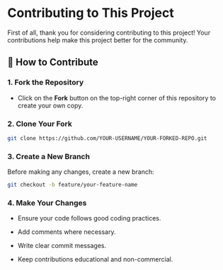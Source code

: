 # Contributing to This Project

First of all, thank you for considering contributing to this project! Your contributions help make this project better for the community.

## 📌 How to Contribute

### 1. Fork the Repository
- Click on the **Fork** button on the top-right corner of this repository to create your own copy.

### 2. Clone Your Fork
```bash
git clone https://github.com/YOUR-USERNAME/YOUR-FORKED-REPO.git
```

### 3. Create a New Branch

Before making any changes, create a new branch:
```bash
git checkout -b feature/your-feature-name

```
### 4. Make Your Changes

- Ensure your code follows good coding practices.

- Add comments where necessary.

- Write clear commit messages.

- Keep contributions educational and non-commercial.
